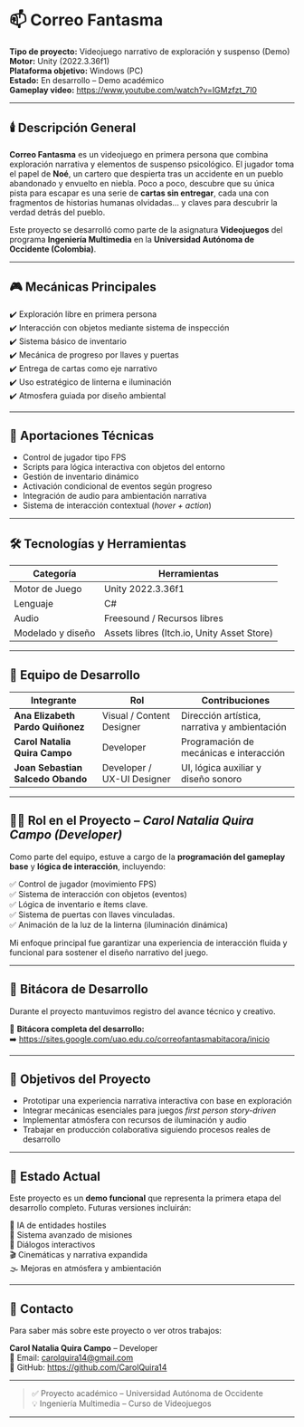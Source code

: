 # 📫 Correo Fantasma

**Tipo de proyecto:** Videojuego narrativo de exploración y suspenso (Demo)  
**Motor:** Unity (2022.3.36f1)  
**Plataforma objetivo:** Windows (PC)  
**Estado:** En desarrollo – Demo académico  
**Gameplay video:** https://www.youtube.com/watch?v=IGMzfzt_7l0

---

## 🕯️ Descripción General

**Correo Fantasma** es un videojuego en primera persona que combina exploración narrativa y elementos de suspenso psicológico. El jugador toma el papel de **Noé**, un cartero que despierta tras un accidente en un pueblo abandonado y envuelto en niebla. Poco a poco, descubre que su única pista para escapar es una serie de **cartas sin entregar**, cada una con fragmentos de historias humanas olvidadas… y claves para descubrir la verdad detrás del pueblo.

Este proyecto se desarrolló como parte de la asignatura **Videojuegos** del programa **Ingeniería Multimedia** en la **Universidad Autónoma de Occidente (Colombia)**.

---

## 🎮 Mecánicas Principales

✔️ Exploración libre en primera persona  
✔️ Interacción con objetos mediante sistema de inspección  
✔️ Sistema básico de inventario  
✔️ Mecánica de progreso por llaves y puertas  
✔️ Entrega de cartas como eje narrativo  
✔️ Uso estratégico de linterna e iluminación  
✔️ Atmosfera guiada por diseño ambiental  

---

## 🧠 Aportaciones Técnicas

- Control de jugador tipo FPS
- Scripts para lógica interactiva con objetos del entorno
- Gestión de inventario dinámico
- Activación condicional de eventos según progreso
- Integración de audio para ambientación narrativa
- Sistema de interacción contextual (*hover + action*)

---

## 🛠️ Tecnologías y Herramientas

| Categoría | Herramientas |
|-----------|-------------|
| Motor de Juego | Unity 2022.3.36f1 |
| Lenguaje | C# |
| Audio | Freesound / Recursos libres |
| Modelado y diseño | Assets libres (Itch.io, Unity Asset Store) |

---

## 👥 Equipo de Desarrollo

| Integrante | Rol | Contribuciones |
|------------|-----|----------------|
| **Ana Elizabeth Pardo Quiñonez** | Visual / Content Designer | Dirección artística, narrativa y ambientación |
| **Carol Natalia Quira Campo** | Developer | Programación de mecánicas e interacción |
| **Joan Sebastian Salcedo Obando** | Developer / UX-UI Designer | UI, lógica auxiliar y diseño sonoro |

---

## 👩‍💻 Rol en el Proyecto – *Carol Natalia Quira Campo (Developer)*

Como parte del equipo, estuve a cargo de la **programación del gameplay base** y **lógica de interacción**, incluyendo:

✅ Control de jugador (movimiento FPS)  
✅ Sistema de interacción con objetos (eventos)  
✅ Lógica de inventario e ítems clave.  
✅ Sistema de puertas con llaves vinculadas.  
✅ Animación de la luz de la linterna (iluminación dinámica)  

Mi enfoque principal fue garantizar una experiencia de interacción fluida y funcional para sostener el diseño narrativo del juego.

---

## 📓 Bitácora de Desarrollo

Durante el proyecto mantuvimos registro del avance técnico y creativo.

📘 **Bitácora completa del desarrollo:**  
➡️ https://sites.google.com/uao.edu.co/correofantasmabitacora/inicio

---

## 🎯 Objetivos del Proyecto

- Prototipar una experiencia narrativa interactiva con base en exploración
- Integrar mecánicas esenciales para juegos *first person story-driven*
- Implementar atmósfera con recursos de iluminación y audio
- Trabajar en producción colaborativa siguiendo procesos reales de desarrollo
---

## 🚀 Estado Actual

Este proyecto es un **demo funcional** que representa la primera etapa del desarrollo completo. Futuras versiones incluirán:

🔧 IA de entidades hostiles  
📜 Sistema avanzado de misiones  
💬 Diálogos interactivos  
🎬 Cinemáticas y narrativa expandida  
🌫️ Mejoras en atmósfera y ambientación

---

## 📩 Contacto

Para saber más sobre este proyecto o ver otros trabajos:

**Carol Natalia Quira Campo** – Developer  
📧 Email: carolquira14@gmail.com  
🐙 GitHub: https://github.com/CarolQuira14  

---

> ✅ Proyecto académico – Universidad Autónoma de Occidente  
> 💡 Ingeniería Multimedia – Curso de Videojuegos  
---
